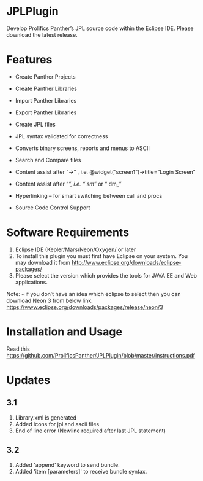 # JPLPlugin
Develop Prolifics Panther’s JPL source code within the Eclipse IDE. Please download the latest release.

# Features
 * Create Panther Projects

 * Create Panther Libraries

 * Import Panther Libraries

 * Export Panther Libraries

 * Create JPL files

 * JPL syntax validated for correctness

 * Converts binary screens, reports and menus to ASCII

 * Search and Compare files

 * Content assist after “->” , i.e. @widget(“screen1”)->title=”Login Screen”

 * Content assist after “_”, i.e. “ sm_” or “ dm_”

 * Hyperlinking – for smart switching between call and procs

 * Source Code Control Support

# Software Requirements

1.	Eclipse IDE (Kepler/Mars/Neon/Oxygen/ or later 
2.  To install this plugin you must first have Eclipse on your system. You may download it from http://www.eclipse.org/downloads/eclipse-packages/
3.	Please select the version which provides the tools for JAVA EE and Web applications.

Note: - if you don’t have an idea which eclipse to select then you can download Neon 3 from below link. https://www.eclipse.org/downloads/packages/release/neon/3

# Installation and Usage
  Read  this https://github.com/ProlificsPanther/JPLPlugin/blob/master/instructions.pdf

# Updates

## 3.1
1.  Library.xml is generated
2.  Added icons for jpl and ascii files
3.  End of line error (Newline required after last JPL statement)

## 3.2
1.  Added 'append' keyword to send bundle.
2.  Added 'item [parameters]' to receive bundle syntax.
